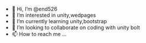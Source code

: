 - 👋 Hi, I’m @end526
- 👀 I’m interested in unity,wedpages
- 🌱 I’m currently learning unity,bootstrap
- 💞️ I’m looking to collaborate on coding with unity bolt
- 📫 How to reach me ...

<!---
end526/end526 is a ✨ special ✨ repository because its `README.md` (this file) appears on your GitHub profile.
You can click the Preview link to take a look at your changes.
--->
